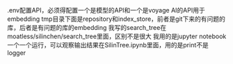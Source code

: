 .env配置API，必须得配置一个是模型的API和一个是voyage AI的API用于embedding
tmp目录下面是repository和index_store，前者是git下来的有问题的库，后者是有问题的库的embedding
我写的search_tree在moatless/silinchen/search_tree里面，区别不是很大
我用的是jupyter notebook一个一个运行，可以观察输出结果在SilinTree.ipynb里面，用的是print不是logger